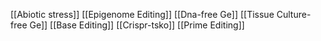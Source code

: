 [[Abiotic stress]]
[[Epigenome Editing]]
[[Dna-free Ge]]
[[Tissue Culture-free Ge]]
[[Base Editing]]
[[Crispr-tsko]]
[[Prime Editing]]

